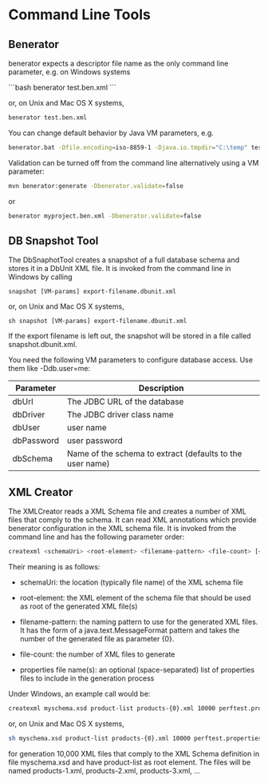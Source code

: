 # Command Line Tools

## Benerator

benerator expects a descriptor file name as the only command line parameter, e.g. on Windows systems

<div class="termy">
```bash
benerator test.ben.xml
```
</div>

or, on Unix and Mac OS X systems,

```bash
benerator test.ben.xml
```

You can change default behavior by Java VM parameters, e.g.

```bash
benerator.bat -Dfile.encoding=iso-8859-1 -Djava.io.tmpdir="C:\temp" test.ben.xml
```

Validation can be turned off from the command line alternatively using a VM parameter:

```bash
mvn benerator:generate -Dbenerator.validate=false
```

or

```bash
benerator myproject.ben.xml -Dbenerator.validate=false
```

## DB Snapshot Tool

The DbSnaphotTool creates a snapshot of a full database schema and stores it in a DbUnit XML file. It is invoked from the command line in Windows by
calling

`snapshot [VM-params] export-filename.dbunit.xml`

or, on Unix and Mac OS X systems,

`sh snapshot [VM-params] export-filename.dbunit.xml`

If the export filename is left out, the snapshot will be stored in a file called snapshot.dbunit.xml.

You need the following VM parameters to configure database access. Use them like -Ddb.user=me:

| Parameter | Description |
| --- | --- |
| dbUrl | The JDBC URL of the database |
| dbDriver | The JDBC driver class name |
| dbUser | user name |
| dbPassword | user password |
| dbSchema | Name of the schema to extract (defaults to the user name) |

## XML Creator

The XMLCreator reads a XML Schema file and creates a number of XML files that comply to the schema. It can read XML annotations which provide
benerator configuration in the XML schema file. It is invoked from the command line and has the following parameter order:

```bash
createxml <schemaUri> <root-element> <filename-pattern> <file-count> [<properties file name(s)>]
```

Their meaning is as follows:

* schemaUri: the location (typically file name) of the XML schema file

* root-element: the XML element of the schema file that should be used as root of the generated XML file(s)

* filename-pattern: the naming pattern to use for the generated XML files. It has the form of a java.text.MessageFormat pattern and takes the number
  of the generated file as parameter {0}.

* file-count: the number of XML files to generate

* properties file name(s): an optional (space-separated) list of properties files to include in the generation process

Under Windows, an example call would be:

```bash
createxml myschema.xsd product-list products-{0}.xml 10000 perftest.properties
```

or, on Unix and Mac OS X systems,

```bash
sh myschema.xsd product-list products-{0}.xml 10000 perftest.properties
```

for generation 10,000 XML files that comply to the XML Schema definition in file myschema.xsd and have product-list as root element. The files will be
named products-1.xml, products-2.xml, products-3.xml, ...
